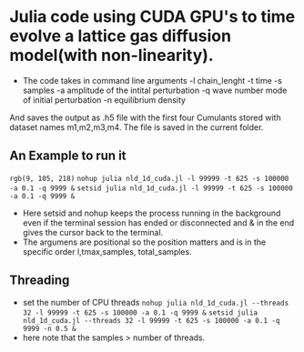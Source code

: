 # Julia code using CUDA GPU's to time evolve a lattice gas diffusion model(with non-linearity).

- The code takes in command line arguments
  -l chain_lenght
  -t time
  -s samples
  -a amplitude of the intital perturbation
  -q wave number mode of initial perturbation
  -n equilibrium density
  
And saves the output as .h5 file with the first four Cumulants stored with dataset names m1,m2,m3,m4. The file is saved in the current folder.


## An Example to run it 

`rgb(9, 105, 218)`
`nohup julia nld_1d_cuda.jl -l 99999 -t 625 -s 100000 -a 0.1 -q 9999 &` 
`setsid julia nld_1d_cuda.jl -l 99999 -t 625 -s 100000 -a 0.1 -q 9999 &`
- Here setsid and nohup keeps the process running in the background even if the terminal session has ended or disconnected and & in the end gives the cursor back to the terminal.
- The argumens are positional so the position matters and is in the specific order l,tmax,samples, total_samples.

## Threading
- set the number of CPU threads
`nohup julia nld_1d_cuda.jl --threads 32 -l 99999 -t 625 -s 100000 -a 0.1 -q 9999 &`
`setsid julia nld_1d_cuda.jl --threads 32 -l 99999 -t 625 -s 100000 -a 0.1 -q 9999 -n 0.5 &`
- here note that the samples > number of threads.
